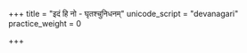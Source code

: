 +++
title = "इदं हि नो - घृतश्चुनिधनम्"
unicode_script = "devanagari"
practice_weight = 0

+++
<div class="js_include" url="/vedAH_sAma/paravastu-saama/devaH/indraH/idaM-hi-no-ojasA-ghRtashchunidhanam/"  newLevelForH1="1" includeTitle="false"> </div>